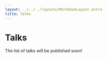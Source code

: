 ```yaml
---
layout: ../../../layouts/MarkdownLayout.astro
title: Talks
---
```


# Talks

The list of talks will be published soon!
